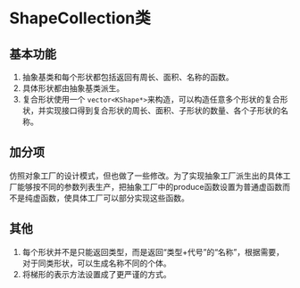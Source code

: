 # ShapeCollection类

## 基本功能

1. 抽象基类和每个形状都包括返回有周长、面积、名称的函数。
2. 具体形状都由抽象基类派生。
3. 复合形状使用一个 `vector<KShape*>`来构造，可以构造任意多个形状的复合形状，并实现接口得到复合形状的周长、面积、子形状的数量、各个子形状的名称。

## 加分项

仿照对象工厂的设计模式，但也做了一些修改。为了实现抽象工厂派生出的具体工厂能够按不同的参数列表生产，把抽象工厂中的produce函数设置为普通虚函数而不是纯虚函数，使具体工厂可以部分实现这些函数。

## 其他

1. 每个形状并不是只能返回类型，而是返回“类型+代号”的“名称”，根据需要，对于同类形状，可以生成名称不同的个体。
2. 将梯形的表示方法设置成了更严谨的方式。